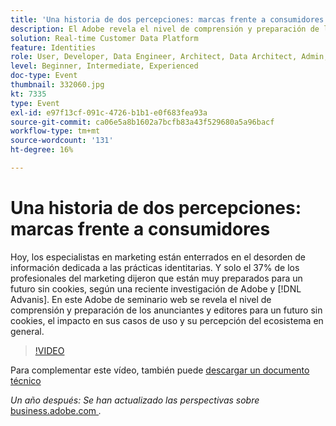 ```yaml
---
title: 'Una historia de dos percepciones: marcas frente a consumidores'
description: El Adobe revela el nivel de comprensión y preparación de los anunciantes y editores para un futuro sin cookies, el impacto en sus casos de uso y su percepción del ecosistema en general.
solution: Real-time Customer Data Platform
feature: Identities
role: User, Developer, Data Engineer, Architect, Data Architect, Admin, Leader
level: Beginner, Intermediate, Experienced
doc-type: Event
thumbnail: 332060.jpg
kt: 7335
type: Event
exl-id: e97f13cf-091c-4726-b1b1-e0f683fea93a
source-git-commit: ca06e5a8b1602a7bcfb83a43f529680a5a96bacf
workflow-type: tm+mt
source-wordcount: '131'
ht-degree: 16%

---
```


# Una historia de dos percepciones: marcas frente a consumidores

Hoy, los especialistas en marketing están enterrados en el desorden de información dedicada a las prácticas identitarias. Y solo el 37% de los profesionales del marketing dijeron que están muy preparados para un futuro sin cookies, según una reciente investigación de Adobe y [!DNL Advanis]. En este Adobe de seminario web se revela el nivel de comprensión y preparación de los anunciantes y editores para un futuro sin cookies, el impacto en sus casos de uso y su percepción del ecosistema en general.

>[!VIDEO](https://video.tv.adobe.com/v/332060/?quality=12&learn=on)

Para complementar este vídeo, también puede [descargar un documento técnico](./../assets/whitepaper-a-tale-of-two-perceptions.pdf)

*Un año después: Se han actualizado las perspectivas sobre*<a href="https://business.adobe.com/blog/perspectives/a-tale-of-two-perceptions-readiness-for-a-cookieless-future"> business.adobe.com </a>*.*
